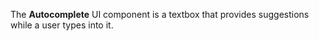 The **Autocomplete** UI component is&nbsp;a&nbsp;textbox that provides suggestions while a&nbsp;user types into&nbsp;it.